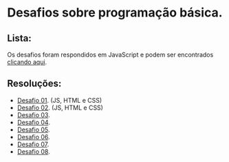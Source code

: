 # Desafios sobre programação básica.

## Lista:
Os desafios foram respondidos em JavaScript e podem ser encontrados [clicando aqui](https://github.com/gustavoguanabara/javascript/tree/master/desafios).

## Resoluções:
- [Desafio 01](https://github.com/mateusralv/basic-programming/tree/master/Desafios/Desafio001). (JS, HTML e CSS)
- [Desafio 02](https://github.com/mateusralv/basic-programming/tree/master/Desafios/Desafio002). (JS, HTML e CSS)
- [Desafio 03](https://github.com/mateusralv/basic-programming/blob/master/Desafios/desafio003.html).
- [Desafio 04](https://github.com/mateusralv/basic-programming/blob/master/Desafios/desafio004.html).
- [Desafio 05](https://github.com/mateusralv/basic-programming/blob/master/Desafios/desafio005.html).
- [Desafio 06](https://github.com/mateusralv/basic-programming/blob/master/Desafios/desafio006.html).
- [Desafio 07](https://github.com/mateusralv/basic-programming/blob/master/Desafios/desafio007.html).
- [Desafio 08](https://github.com/mateusralv/basic-programming/blob/master/Desafios/desafio008.html).

